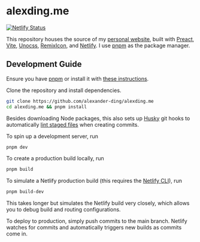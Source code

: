 # alexding.me

[![Netlify Status](https://api.netlify.com/api/v1/badges/d50b11b0-f2fd-43dc-bbfb-76c4d0c4e7e8/deploy-status)](https://app.netlify.com/sites/alexding/deploys)

This repository houses the source of my [personal website](alexding.me), built with [Preact](https://preactjs.com/), [Vite](https://vitejs.dev/), [Unocss](https://github.com/unocss/unocss), [RemixIcon](https://remixicon.com/), and [Netlify](https://www.netlify.com/).
I use [pnpm](https://pnpm.io/) as the package manager.

## Development Guide

Ensure you have [pnpm](https://pnpm.io/) or install it with [these instructions](https://pnpm.io/installation).

Clone the repository and install dependencies.

```bash
git clone https://github.com/alexander-ding/alexding.me
cd alexding.me && pnpm install
```

Besides downloading Node packages, this also sets up [Husky](https://typicode.github.io/husky/#/) git hooks to automatically [lint staged files](https://github.com/okonet/lint-staged) when creating commits.

To spin up a development server, run

```bash
pnpm dev
```

To create a production build locally, run

```bash
pnpm build
```

To simulate a Netlify production build (this requires the [Netlify CLI](https://docs.netlify.com/cli/get-started/)), run

```bash
pnpm build-dev
```

This takes longer but simulates the Netlify build very closely, which allows you to debug build and routing configurations.

To deploy to production, simply push commits to the main branch.
Netlify watches for commits and automatically triggers new builds as commits come in.
